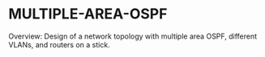 # MULTIPLE-AREA-OSPF
Overview: Design of a network topology with multiple area OSPF, different VLANs, and routers on a stick.
